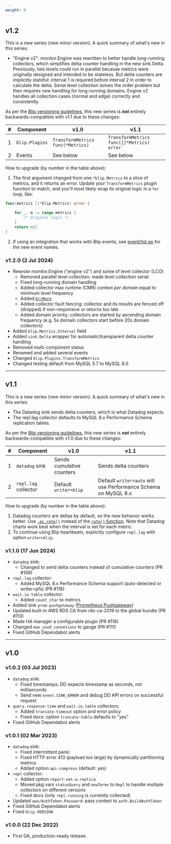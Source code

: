 ```yaml
---
weight: 0
---
```


## v1.2

This is a new series (new minor version).
A quick summary of what's new in this series:

* "Engine v2": monitor.Engine was rewritten to better handle long-running collectors, which simplifies delta counter handling in the new sink.Delta.
Previously, two levels could run in parallel because metrics were originally designed and intended to be stateless.
But delta counters are implicitly stateful: interval 1 is required before interval 2 in order to calculate the delta.
Serial level collection solves the order problem but then requires new handling for long-running domains.
Engine v2 handles all collection cases (normal and edge) correctly and consistently.

As per the [Blip versioning guidelines](https://github.com/cashapp/blip/blob/main/CONTRIBUTING.md#versioning), this new series is ***not*** entirely backwards-compatible with v1.1 due to these changes:

|# |Component|v1.0|v1.1|
|--|---------|----|----|
|1 |`blip.Plugins`|`TransformMetrics func(*Metrics)`|`TransformMetrics func([]*Metrics) error`|
|2 |Events|See below|See below|

How to upgrade (by number in the table above):

1. The first argument changed from one `*blip.Metrics` to a slice of metrics, and it returns an error.
Update your `TransformMetrics` plugin function to match, and you'll most likely wrap its original logic in a `for` loop, like:

```go
func(metrics []*blip.Metrics) error {

    for _, m := range metrics {
        /* Original logic */
    }
    return nil
}
```

2. If using an integration that works with Blip events, see [event/list.go](https://github.com/cashapp/blip/blob/main/event/list.go) for the new event names.

### v1.2.0 (2 Jul 2024)

* Rewrote monitor.Engine ("engine v2") and some of level collector (LCO)
  * Removed parallel level collection; made level collection serial
  * Fixed long-running domain handling
  * Added collector max runtime (CMR) context _per domain_ equal to minimum level frequency
  * Added [`ErrMore`](https://cashapp.github.io/blip/develop/collectors/#long-running)
  * Added collector fault fencing: collector and its results are fenced off (dropped) if non-responsive or returns too late
  * Added domain priority: collectors are started by ascending domain frequency (e.g. 5s domain collectors start before 20s domain collectors)
* Added `blip.Metrics.Interval` field
* Added `sink.Delta` wrapper for automatic/transparent delta counter handling
* Removed multi-component status
* Renamed and added several events
* Changed `blip.Plugins.TransformMetrics`
* Changed testing default from MySQL 5.7 to MySQL 8.0

---

## v1.1

This is a new series (new minor version).
A quick summary of what's new in this series:

* The Datadog sink sends delta counters, which is what Datadog expects.
* The repl.lag collector defaults to MySQL 8.x Performance Schema replication tables.

As per the [Blip versioning guidelines](https://github.com/cashapp/blip/blob/main/CONTRIBUTING.md#versioning), this new series is ***not*** entirely backwards-compatible with v1.0 due to these changes:

|# |Component|v1.0|v1.1|
|--|---------|----|----|
|1 |`datadog` sink|Sends cumulative counters|Sends delta counters|
|2 |`repl.lag` collector|Default `writer=blip`|Default `writer=auto` will use Performance Schema on MySQL 8.x|

How to upgrade (by number in the table above):

1. Datadog counters are deltas by default, so the new behavior works better. Use [`.as_rate()`](https://docs.datadoghq.com/metrics/custom_metrics/type_modifiers/?tab=count) instead of the [`rate()` function](https://docs.datadoghq.com/dashboards/functions/rate/). Note that Datadog charts work best when the interval is set for each metric.
2. To continue using Blip heartbeats, explicitly configure `repl.lag` with option `writer=blip`.

### v1.1.0 (17 Jun 2024)

* `datadog` sink:
  * Changed to send delta counters instead of cumulative counters (PR #106)
* `repl.lag` collector:
  * Added MySQL 8.x Performance Schema support (auto-detected or writer=pfs) (PR #118)
* `wait.io.table` collector:
  * Added `count_star` to metrics
* Added sink `prom-pushgateway` ([Prometheus Pushgateway](https://github.com/prometheus/pushgateway))
* Updated built-in AWS RDS CA from rds-ca-2019 to the global bundle (PR #113)
* Made HA manager a configurable plugin (PR #116)
* Changed `max_used_connetions` to gauge (PR #111)
* Fixed GitHub Dependabot alerts

---

## v1.0

### v1.0.2 (03 Jul 2023)

* `datadog` sink:
  * Fixed timestamps: DD expects timestamp as seconds, not milliseconds
  * Send new `event.SINK_ERROR` and debug DD API errors on successful request
* `query.response-time` and `wait.io.table` collectors:
  * Added `truncate-timeout` option and error policy
  * Fixed docs: option `truncate-table` defaults to "yes"
* Fixed GitHub Dependabot alerts

### v1.0.1 (02 Mar 2023)

* `datadog` sink:
  * Fixed intermittent panic
  * Fixed HTTP error 413 (payload too large) by dynamically partitioning metrics
  * Added option `api-compress` (default: yes)
* `repl` collector:
  * Added option `report-not-a-replica`
  * Moved pkg vars `statusQuery` and `newTerms` to `Repl` to handle multiple collectors on different versions
  * Fixed docs (only `repl.running` is currently collected)
* Updated `aws/AuthToken.Password`: pass context to `auth.BuildAuthToken`
* Fixed GitHub Dependabot alerts
* Fixed `blip.VERSION`

### v1.0.0 (22 Dec 2022)

* First GA, production-ready release.
